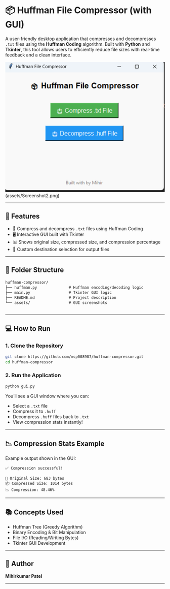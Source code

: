 # 📦 Huffman File Compressor (with GUI)

A user-friendly desktop application that compresses and decompresses `.txt` files using the **Huffman Coding** algorithm. Built with **Python** and **Tkinter**, this tool allows users to efficiently reduce file sizes with real-time feedback and a clean interface.

![GUI Screenshots](assets/Screenshot1.png)(assets/Screenshot2.png)

---

## 🚀 Features

- 🔁 Compress and decompress `.txt` files using Huffman Coding
- 🖥️ Interactive GUI built with Tkinter
- 📊 Shows original size, compressed size, and compression percentage
- 📁 Custom destination selection for output files

---

## 📂 Folder Structure

```
huffman-compressor/
├── huffman.py              # Huffman encoding/decoding logic
├── main.py                 # Tkinter GUI logic
├── README.md               # Project description     
└── assets/                 # GUI screenshots
   
```

---

## 💻 How to Run

### 1. Clone the Repository

```bash
git clone https://github.com/msp008987/huffman-compressor.git
cd huffman-compressor
```

### 2. Run the Application

```bash
python gui.py
```

You’ll see a GUI window where you can:
- Select a `.txt` file
- Compress it to `.huff`
- Decompress `.huff` files back to `.txt`
- View compression stats instantly!


---

## 📉 Compression Stats Example

Example output shown in the GUI:

```
✅ Compression successful!

📁 Original Size: 683 bytes
📦 Compressed Size: 1014 bytes
📉 Compression: 48.46%
```

---

## 📚 Concepts Used

- Huffman Tree (Greedy Algorithm)
- Binary Encoding & Bit Manipulation
- File I/O (Reading/Writing Bytes)
- Tkinter GUI Development

---

## 🙋 Author

**Mihirkumar Patel**  

---

